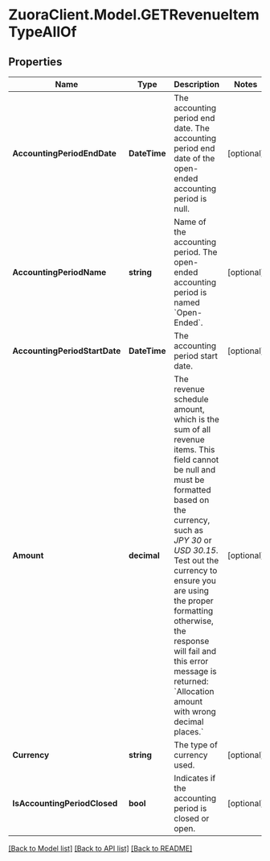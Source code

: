 # ZuoraClient.Model.GETRevenueItemTypeAllOf

## Properties

Name | Type | Description | Notes
------------ | ------------- | ------------- | -------------
**AccountingPeriodEndDate** | **DateTime** | The accounting period end date. The accounting period end date of the open-ended accounting period is null.   | [optional] 
**AccountingPeriodName** | **string** | Name of the accounting period. The open-ended accounting period is named &#x60;Open-Ended&#x60;.   | [optional] 
**AccountingPeriodStartDate** | **DateTime** | The accounting period start date.  | [optional] 
**Amount** | **decimal** | The revenue schedule amount, which is the sum of all revenue items. This field cannot be null and must be formatted based on the currency, such as *JPY 30* or *USD 30.15*. Test out the currency to ensure you are using the proper formatting otherwise, the response will fail and this error message is returned:  &#x60;Allocation amount with wrong decimal places.&#x60;  | [optional] 
**Currency** | **string** | The type of currency used.   | [optional] 
**IsAccountingPeriodClosed** | **bool** | Indicates if the accounting period is closed or open.   | [optional] 

[[Back to Model list]](../README.md#documentation-for-models) [[Back to API list]](../README.md#documentation-for-api-endpoints) [[Back to README]](../README.md)

